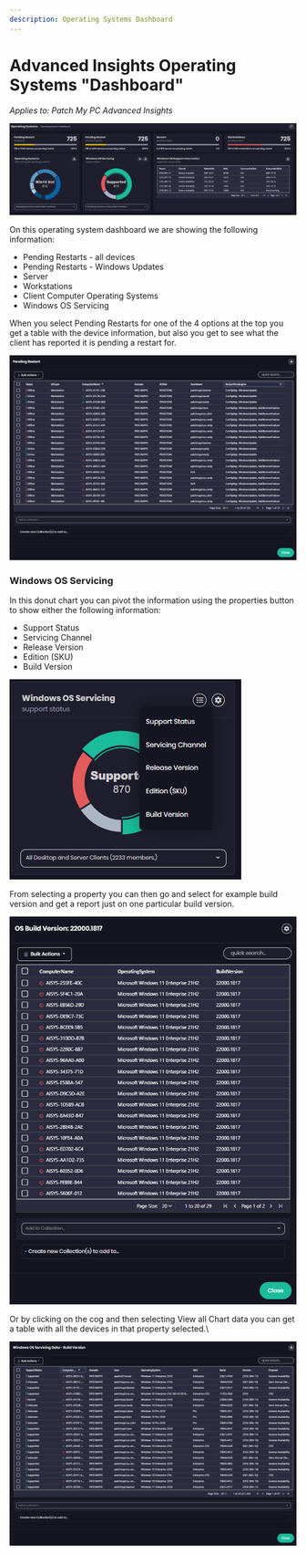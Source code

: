 ```yaml
---
description: Operating Systems Dashboard
---
```


# Advanced Insights Operating Systems "Dashboard"

_Applies to: Patch My PC Advanced Insights_

![](/_images/image-(2162).png)

On this operating system dashboard we are showing the following information:

* Pending Restarts - all devices
* Pending Restarts - Windows Updates
* Server
* Workstations
* Client Computer Operating Systems
* Windows OS Servicing

When you select Pending Restarts for one of the 4 options at the top you get a table with the device information, but also you get to see what the client has reported it is pending a restart for.

![](/_images/image-(2163).png)

### Windows OS Servicing

In this donut chart you can pivot the information using the properties button to show either the following information:

* Support Status
* Servicing Channel
* Release Version
* Edition (SKU)
* Build Version

![](/_images/image-(2164).png)

From selecting a property you can then go and select for example build version and get a report just on one particular build version.

![](/_images/image-(2165).png)

Or by clicking on the cog and then selecting View all Chart data you can get a table with all the devices in that property selected.\\

![](/_images/image-(2167).png)